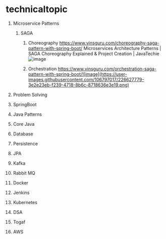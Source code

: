# technicaltopic

1. Microservice Patterns
    1. SAGA
        1. Choreography
        https://www.vinsguru.com/choreography-saga-pattern-with-spring-boot/
Microservices Architecture Patterns | SAGA Choreography Explained & Project Creation | JavaTechie![image](https://user-images.githubusercontent.com/106797017/226627442-43d9e364-718f-4373-858f-88c303745b19.png)

        2. Orchestration
            https://www.vinsguru.com/orchestration-saga-pattern-with-spring-boot/![image](https://user-images.githubusercontent.com/106797017/226627779-3e2e23eb-f239-4718-8b6c-8718636e3e19.png)

2. Problem Solving
3. SpringBoot
4. Java Patterns
5. Core Java
6. Database
7. Persistence
8. JPA
9. Kafka
10. Rabbit MQ
11. Docker
12. Jenkins
13. Kubernetes
14. DSA
15. Togaf
16. AWS
